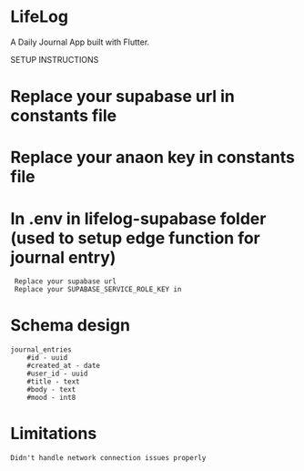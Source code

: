 # LifeLog

A Daily Journal App built with Flutter.

SETUP INSTRUCTIONS

# Replace your supabase url in constants file

# Replace your anaon key in constants file

# In .env in lifelog-supabase folder (used to setup edge function for journal entry)

     Replace your supabase url
     Replace your SUPABASE_SERVICE_ROLE_KEY in

# Schema design

    journal_entries
        #id - uuid
        #created_at - date
        #user_id - uuid
        #title - text
        #body - text
        #mood - int8

# Limitations

    Didn't handle network connection issues properly
